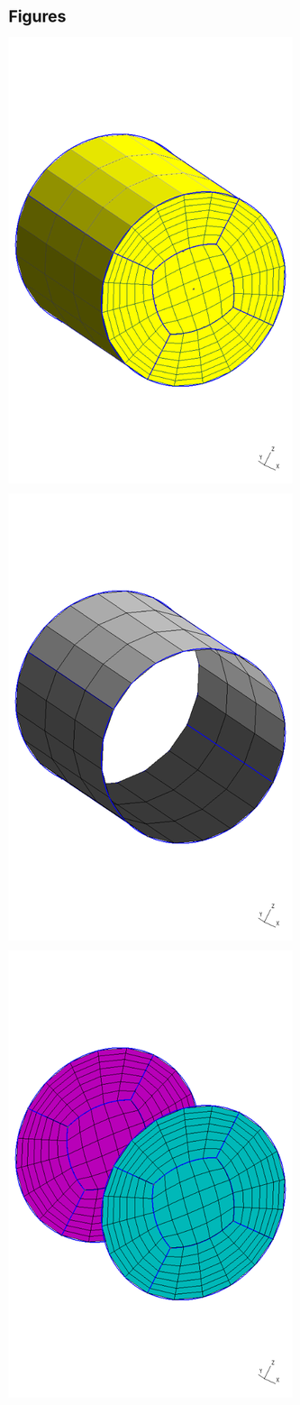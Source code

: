 

# Figures


![geometry](fig/geometry.png)


![walls](fig/patches_walls.png)


![io](fig/patches_inlet_and_outlet.png)


